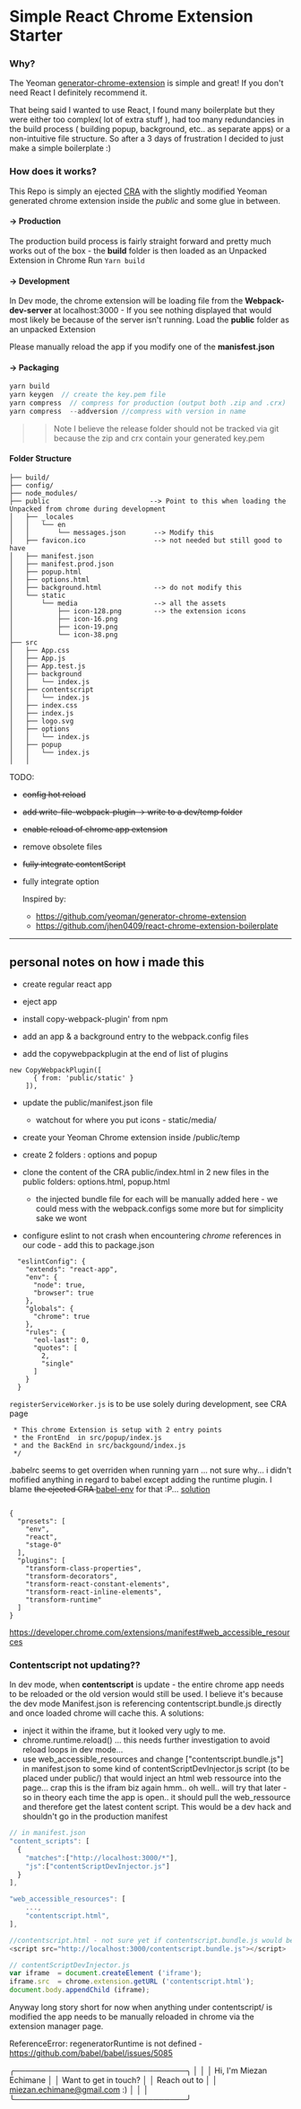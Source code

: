 # Simple React Chrome Extension Starter


### Why?

The Yeoman [generator-chrome-extension](https://github.com/yeoman/generator-chrome-extension) is simple and great! If you don't need React I definitely recommend it.

That being said I wanted to use React, I found many boilerplate but they were either too complex( lot of extra stuff ), had too many redundancies in the build process ( building popup, background, etc.. as separate apps) or a non-intuitive file structure. 
So after a 3 days of frustration I decided to just make a simple boilerplate :)

### How does it works?

This Repo is simply an ejected [CRA](https://github.com/facebookincubator/create-react-app) with the slightly modified Yeoman generated chrome extension inside the *public* and some glue in between.

#### -> Production

The production build process is fairly straight forward and pretty much works out of the box - the **build** folder is then loaded as an Unpacked Extension in Chrome
Run `Yarn build`

#### -> Development

In Dev mode, the chrome extension will be loading file from the **Webpack-dev-server** at localhost:3000 - If you see nothing displayed that would most likely be because of the server isn't running.
Load the **public** folder as an unpacked Extension

Please manually reload the app if you modify one of the **manisfest.json** 

#### -> Packaging

 ```javascript
yarn build
yarn keygen  // create the key.pem file
yarn compress  // compress for production (output both .zip and .crx)
yarn compress  --addversion //compress with version in name
```
>> Note I believe the release folder should not be tracked via git because the zip and crx contain your generated key.pem

#### Folder Structure

```
├── build/
├── config/
├── node_modules/
├── public                         --> Point to this when loading the Unpacked from chrome during development
│   ├── _locales
│   │   └── en
│   │       └── messages.json       --> Modify this
│   ├── favicon.ico                 --> not needed but still good to have
│   ├── manifest.json
│   ├── manifest.prod.json
│   ├── popup.html
│   ├── options.html
│   ├── background.html             --> do not modify this 
│   └── static
│       └── media                   --> all the assets 
│           ├── icon-128.png        --> the extension icons 
│           ├── icon-16.png
│           ├── icon-19.png
│           └── icon-38.png
├── src
│   ├── App.css
│   ├── App.js
│   ├── App.test.js
│   ├── background
│   │   └── index.js
│   ├── contentscript
│   │   └── index.js
│   ├── index.css
│   ├── index.js
│   ├── logo.svg
│   ├── options
│   │   └── index.js
│   ├── popup
│   │   └── index.js
│   │

```





TODO:
- <s>config hot reload</s>
- <s>add write-file-webpack-plugin -> write to a dev/temp folder </s>
- <s>enable reload of chrome app extension</s>
- remove obsolete files
- <s> fully integrate contentScript </s>
- fully integrate option 
  

  Inspired by:
  - https://github.com/yeoman/generator-chrome-extension 
  - https://github.com/jhen0409/react-chrome-extension-boilerplate 
  


<hr/>

## personal notes on how i made this 
- create regular react app
- eject app
- install copy-webpack-plugin' from npm 

- add an app & a background entry to the webpack.config files
- add the copywebpackplugin at the end of list of plugins

```
new CopyWebpackPlugin([
      { from: 'public/static' }
    ]),
```


- update the public/manifest.json file
    - watchout for where you put icons - static/media/

- create your Yeoman Chrome extension inside /public/temp

- create 2 folders : options and popup
- clone the content of the CRA public/index.html in 2 new files in the public folders: options.html, popup.html
  - the injected bundle file for each will be manually added here - we could mess with the webpack.configs some more but for simplicity sake we wont
  


- configure eslint to not crash when encountering *chrome* references in our code - add this to package.json 
```
  "eslintConfig": {
    "extends": "react-app",
    "env": {
      "node": true,
      "browser": true
    },
    "globals": {
      "chrome": true
    },
    "rules": {
      "eol-last": 0,
      "quotes": [
        2,
        "single"
      ]
    }
  } 
  ```


```registerServiceWorker.js``` is to be use solely during development, see CRA page


```/**
 * This chrome Extension is setup with 2 entry points 
 * the FrontEnd  in src/popup/index.js
 * and the BackEnd in src/backgound/index.js
 */
 ```
 .babelrc seems to get overriden when running yarn ... not sure why... i didn't mofified anything in regard to babel except adding the runtime plugin.  I blame <s>the ejected CRA </s> [babel-env](https://github.com/yarnpkg/yarn/issues/4400) for that :P...  [solution](https://www.npmjs.com/package/babel-env) 
```

{
  "presets": [
    "env",
    "react",
    "stage-0"
  ],
  "plugins": [
    "transform-class-properties",
    "transform-decorators",
    "transform-react-constant-elements",
    "transform-react-inline-elements",
    "transform-runtime"
  ]
}
```

https://developer.chrome.com/extensions/manifest#web_accessible_resources

### Contentscript not updating??

In dev mode, when **contentscript** is update - the entire chrome app needs to be reloaded or the old version would still be used. I believe it's because the dev mode Manifest.json is referencing contentscript.bundle.js directly and once loaded chrome will cache this.
A solutions:
  -  inject it within the iframe, but it looked very ugly to me.
  - chrome.runtime.reload() ... this needs further investigation to avoid reload loops in dev mode...
  - use web_accessible_resources and change ["contentscript.bundle.js"] in manifest.json to some kind of contentScriptDevInjector.js script (to be placed under public/) that would inject an html web ressource into the page... crap this is the ifram biz again hmm.. oh well.. will try that later - so in theory each time the app is open.. it should pull the web_ressource and therefore get the latest content script. This would be a dev hack and shouldn't go in the production manifest
```javascript
// in manifest.json 
"content_scripts": [
  {
    "matches":["http://localhost:3000/*"],
    "js":["contentScriptDevInjector.js"]
  }
],

"web_accessible_resources": [
    ...,
    "contentscript.html",
],

//contentscript.html - not sure yet if contentscript.bundle.js would be available like this but i think this shoudl work...
<script src="http://localhost:3000/contentscript.bundle.js"></script>

// contentScriptDevInjector.js
var iframe  = document.createElement ('iframe');
iframe.src  = chrome.extension.getURL ('contentscript.html');
document.body.appendChild (iframe);

```
Anyway long story short for now when anything under contentscript/ is modified the app needs to be manually reloaded in chrome via the extension manager page.


ReferenceError: regeneratorRuntime is not defined - https://github.com/babel/babel/issues/5085


╭───────────────────────────────╮
│                               │
│  Hi, I'm Miezan Echimane      │
│  Want to get in touch?        │
│    Reach out to               │
│ miezan.echimane@gmail.com  :) │
│                               │
╰───────────────────────────────╯